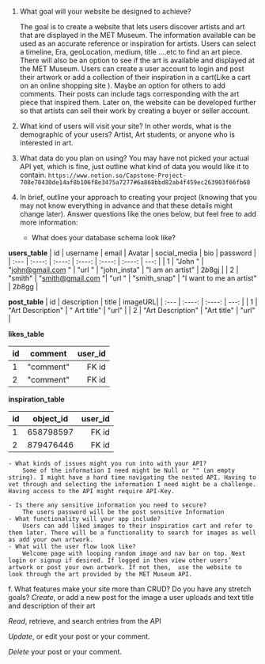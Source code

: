 1. What goal will your website be designed to achieve?

    The goal is to create a website that lets users discover artists and art that are displayed in the MET Museum. The information available can be used as an accurate reference or inspiration for artists. Users can select a timeline, Era, geoLocation, medium, title ….etc to find an art piece. There will also be an option to see if the art is available and displayed at the MET Museum. Users can create a user account to login and post their artwork  or add a collection of their inspiration in a cart(Like a cart on an online shopping site ). Maybe an option for others to add comments. Their posts can include tags corresponding with the art piece that inspired them. Later on, the website can be developed further so that artists can sell their work by creating a buyer or seller account. 

2. What kind of users will visit your site? In other words, what is the demographic of your users?
    Artist, Art students, or anyone who is interested in art. 
3. What data do you plan on using? You may have not picked your actual API yet,
which is fine, just outline what kind of data you would like it to contain.
    `https://www.notion.so/Capstone-Project-708e70430de14af8b106f8e3475a7277#6a868bbd82ab4f459ec263903f66fb68`
4. In brief, outline your approach to creating your project (knowing that you may not
know everything in advance and that these details might change later). Answer
questions like the ones below, but feel free to add more information:
    -  What does your database schema look like?

**users_table**
| id          | username      |  email             |    Avatar      | social_media      |  bio                     |  password   |
| :---        |    :----:     |      :----:        |   :----:       |    :----:         |     :----:               |    ---:     |
| 1           | "John "       | "john@gmail.com "  |      "url "    | "john_insta"      | "I am an artist"         |  $2b$8gj    |
| 2           | "smith"       | "smith@gmail.com  "|      "url "    | "smith_snap"      | "I want to me an artist" |  $2b$8gg    |

**post_table**
| id      | description         | title         | imageURL|
| :---    |    :----:           |       :----:  |   ---:  |
| 1       | "Art Description"   | " Art title"  |  "url"  |
| 2       | "Art Description"   | "Art title"   |  "url"  |

**likes_table**

| id        | comment       | user_id    |
| :---      |    :----:     |       ---: |
| 1         | "comment"     | FK id      |
| 2         | "comment"     | FK id      |

**inspiration_table**

| id        | object_id     | user_id    |
| :---      |    :----:     |       ---: |
| 1         | 658798597     | FK id      |
| 2         | 879476446     | FK id      |
    

    - What kinds of issues might you run into with your API?
        Some of the information I need might be Null or "" (an empty string). I might have a hard time navigating the nested API. Having to vet through and selecting the information I need might be a challenge. Having access to the API might require API-Key. 
    
    - Is there any sensitive information you need to secure?
        The users password will be the post sensitive Information
    - What functionality will your app include?
        Users can add liked images to their inspiration cart and refer to them later. There will be a functionality to search for images as well as add your own artwork. 
    - What will the user flow look like?
        Welcome page with looping random image and nav bar on top. Next login or signup if desired. If logged in then view other users’ artwork or post your own artwork. If not then,  use the website to look through the art provided by the MET Museum API. 

f. What features make your site more than CRUD? Do you have any stretch
goals?
*Create*, or add a new post for the image a user uploads and text title and description of their art

*Read*, retrieve, and search entries  from the API 

*Update*, or edit your post or your comment.

*Delete* your post or your comment.
